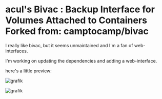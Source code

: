 acul's Bivac : Backup Interface for Volumes Attached to Containers
Forked from: camptocamp/bivac
===========================================================

I really like bivac, but it seems unmaintained and I'm a fan of web-interfaces.

I'm working on updating the dependencies and adding a web-interface.

here's a little preview:

![grafik](https://user-images.githubusercontent.com/54124197/185269931-5d493b50-220f-44d5-a861-f088f3d0e93f.png)

![grafik](https://user-images.githubusercontent.com/54124197/185269987-96c18390-39fd-4d3f-9b67-143ab3d1f74d.png)

